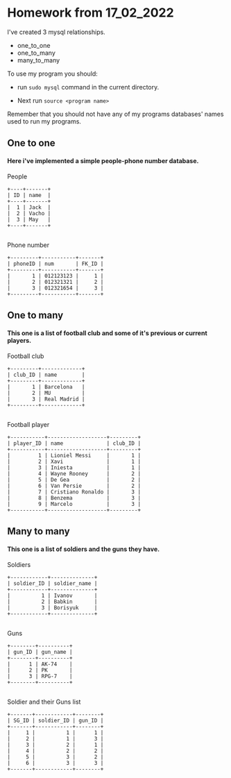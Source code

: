 # Homework from 17_02_2022

I've created 3 mysql relationships.

* one_to_one
* one_to_many
* many_to_many

To use my program you should:

* run ```sudo mysql``` command in the current directory. 

* Next run ```source <program name>```

Remember that you should not have any of my programs databases' names used to run my programs.

## One to one

#### Here i've implemented a simple people-phone number database.

People
```
+----+-------+
| ID | name  |
+----+-------+
|  1 | Jack  |
|  2 | Vacho |
|  3 | May   |
+----+-------+
```
##
Phone number
```
+---------+-----------+-------+
| phoneID | num       | FK_ID |
+---------+-----------+-------+
|       1 | 012123123 |     1 |
|       2 | 012321321 |     2 |
|       3 | 012321654 |     3 |
+---------+-----------+-------+
```


## One to many

#### This one is a list of football club and some of it's previous or current players.

Football club
```
+---------+-------------+
| club_ID | name        |
+---------+-------------+
|       1 | Barcelona   |
|       2 | MU          |
|       3 | Real Madrid |
+---------+-------------+
```
##
Football player
```
+-----------+-------------------+---------+
| player_ID | name              | club_ID |
+-----------+-------------------+---------+
|         1 | Lioniel Messi     |       1 |
|         2 | Xavi              |       1 |
|         3 | Iniesta           |       1 |
|         4 | Wayne Rooney      |       2 |
|         5 | De Gea            |       2 |
|         6 | Van Persie        |       2 |
|         7 | Cristiano Ronaldo |       3 |
|         8 | Benzema           |       3 |
|         9 | Marcelo           |       3 |
+-----------+-------------------+---------+
```

## Many to many

#### This one is a list of soldiers and the guns they have.

Soldiers
```
+------------+--------------+
| soldier_ID | soldier_name |
+------------+--------------+
|          1 | Ivanov       |
|          2 | Babkin       |
|          3 | Borisyuk     |
+------------+--------------+
```
##
Guns
```
+--------+----------+
| gun_ID | gun_name |
+--------+----------+
|      1 | AK-74    |
|      2 | PK       |
|      3 | RPG-7    |
+--------+----------+
```
##
Soldier and their Guns list
```
+-------+------------+--------+
| SG_ID | soldier_ID | gun_ID |
+-------+------------+--------+
|     1 |          1 |      1 |
|     2 |          1 |      3 |
|     3 |          2 |      1 |
|     4 |          2 |      2 |
|     5 |          3 |      2 |
|     6 |          3 |      3 |
+-------+------------+--------+
```
